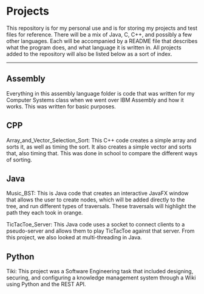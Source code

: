 # Projects

This repository is for my personal use and is for storing my projects and test files for reference. There will be a mix of Java, C, C++, and possibly a few other languages. Each will be accompanied by a README file that describes what the program does, and what language it is written in. All projects added to the repository will also be listed below as a sort of index.

------------------------------------------------------------------------------------------------------------------------------------------

## Assembly

Everything in this assembly language folder is code that was written for my Computer Systems class when we went over IBM Assembly and how it works. This was written for basic purposes.

## CPP

Array_and_Vector_Selection_Sort: This C++ code creates a simple array and sorts it, as well as timing the sort. It also creates a simple vector and sorts that, also timing that. This was done in school to compare the different ways of sorting.

## Java

Music_BST: This is Java code that creates an interactive JavaFX window that allows the user to create nodes, which will be added directly to the tree, and run different types of traversals. These traversals will highlight the path they each took in orange.

TicTacToe_Server: This Java code uses a socket to connect clients to a pseudo-server and allows them to play TicTacToe against that server. From this project, we also looked at multi-threading in Java.

## Python

Tiki: This project was a Software Engineering task that included designing, securing, and configuring a knowledge management system through a Wiki using Python and the REST API.
